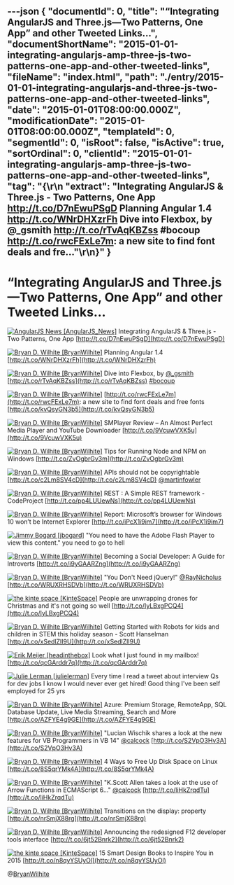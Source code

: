 ---json
{
  "documentId": 0,
  "title": "“Integrating AngularJS and Three.js—Two Patterns, One App” and other Tweeted Links…",
  "documentShortName": "2015-01-01-integrating-angularjs-amp-three-js-two-patterns-one-app-and-other-tweeted-links",
  "fileName": "index.html",
  "path": "./entry/2015-01-01-integrating-angularjs-and-three-js-two-patterns-one-app-and-other-tweeted-links",
  "date": "2015-01-01T08:00:00.000Z",
  "modificationDate": "2015-01-01T08:00:00.000Z",
  "templateId": 0,
  "segmentId": 0,
  "isRoot": false,
  "isActive": true,
  "sortOrdinal": 0,
  "clientId": "2015-01-01-integrating-angularjs-amp-three-js-two-patterns-one-app-and-other-tweeted-links",
  "tag": "{\r\n  \"extract\": \"Integrating AngularJS &amp; Three.js - Two Patterns, One App http://t.co/D7nEwuPSgD  Planning Angular 1.4 http://t.co/WNrDHXzrFh  Dive into Flexbox, by @_gsmith http://t.co/rTvAqKBZss #bocoup  http://t.co/rwcFExLe7m: a new site to find font deals and fre...\"\r\n}"
}
---

# “Integrating AngularJS and Three.js—Two Patterns, One App” and other Tweeted Links…

[<img alt="AngularJS News [AngularJS_News]" src="https://songhay.blob.core.windows.net/shared-social-twitter/AngularJS_News.png">](https://t.co/3hnT1SMSRh "AngularJS News [AngularJS_News]") <span>Integrating AngularJS &amp; Three.js - Two Patterns, One App [http://t.co/D7nEwuPSgD](http://t.co/D7nEwuPSgD)</span>

[<img alt="Bryan D. Wilhite [BryanWilhite]" src="https://songhay.blob.core.windows.net/shared-social-twitter/BryanWilhite.jpeg">](http://t.co/UNdqV0Z1zz "Bryan D. Wilhite [BryanWilhite]") <span>Planning Angular 1.4 [http://t.co/WNrDHXzrFh](http://t.co/WNrDHXzrFh)</span>

[<img alt="Bryan D. Wilhite [BryanWilhite]" src="https://songhay.blob.core.windows.net/shared-social-twitter/BryanWilhite.jpeg">](http://t.co/UNdqV0Z1zz "Bryan D. Wilhite [BryanWilhite]") <span>Dive into Flexbox, by [@_gsmith](http://twitter.com/_gsmith) [http://t.co/rTvAqKBZss](http://t.co/rTvAqKBZss) [#bocoup](http://search.twitter.com/search?q=%23bocoup)</span>

[<img alt="Bryan D. Wilhite [BryanWilhite]" src="https://songhay.blob.core.windows.net/shared-social-twitter/BryanWilhite.jpeg">](http://t.co/UNdqV0Z1zz "Bryan D. Wilhite [BryanWilhite]") <span>[http://t.co/rwcFExLe7m](http://t.co/rwcFExLe7m): a new site to find font deals and free fonts [http://t.co/kvQsyGN3b5](http://t.co/kvQsyGN3b5)</span>

[<img alt="Bryan D. Wilhite [BryanWilhite]" src="https://songhay.blob.core.windows.net/shared-social-twitter/BryanWilhite.jpeg">](http://t.co/UNdqV0Z1zz "Bryan D. Wilhite [BryanWilhite]") <span>SMPlayer Review – An Almost Perfect Media Player and YouTube Downloader [http://t.co/9VcuwVXK5u](http://t.co/9VcuwVXK5u)</span>

[<img alt="Bryan D. Wilhite [BryanWilhite]" src="https://songhay.blob.core.windows.net/shared-social-twitter/BryanWilhite.jpeg">](http://t.co/UNdqV0Z1zz "Bryan D. Wilhite [BryanWilhite]") <span>Tips for Running Node and NPM on Windows [http://t.co/ZvOgbrGv3m](http://t.co/ZvOgbrGv3m)</span>

[<img alt="Bryan D. Wilhite [BryanWilhite]" src="https://songhay.blob.core.windows.net/shared-social-twitter/BryanWilhite.jpeg">](http://t.co/UNdqV0Z1zz "Bryan D. Wilhite [BryanWilhite]") <span>APIs should not be copyrightable [http://t.co/c2Lm8SV4cD](http://t.co/c2Lm8SV4cD) [@martinfowler](http://twitter.com/martinfowler)</span>

[<img alt="Bryan D. Wilhite [BryanWilhite]" src="https://songhay.blob.core.windows.net/shared-social-twitter/BryanWilhite.jpeg">](http://t.co/UNdqV0Z1zz "Bryan D. Wilhite [BryanWilhite]") <span>REST : A Simple REST framework - CodeProject [http://t.co/pp4LUUewNs](http://t.co/pp4LUUewNs)</span>

[<img alt="Bryan D. Wilhite [BryanWilhite]" src="https://songhay.blob.core.windows.net/shared-social-twitter/BryanWilhite.jpeg">](http://t.co/UNdqV0Z1zz "Bryan D. Wilhite [BryanWilhite]") <span>Report: Microsoft’s browser for Windows 10 won’t be Internet Explorer [http://t.co/iPcX1i9im7](http://t.co/iPcX1i9im7)</span>

[<img alt="Jimmy Bogard [jbogard]" src="https://songhay.blob.core.windows.net/shared-social-twitter/jbogard.png">](http://t.co/OxltGBerJu "Jimmy Bogard [jbogard]") <span>"You need to have the Adobe Flash Player to view this content." you need to go to hell</span>

[<img alt="Bryan D. Wilhite [BryanWilhite]" src="https://songhay.blob.core.windows.net/shared-social-twitter/BryanWilhite.jpeg">](http://t.co/UNdqV0Z1zz "Bryan D. Wilhite [BryanWilhite]") <span>Becoming a Social Developer: A Guide for Introverts [http://t.co/i9yGAARZng](http://t.co/i9yGAARZng)</span>

[<img alt="Bryan D. Wilhite [BryanWilhite]" src="https://songhay.blob.core.windows.net/shared-social-twitter/BryanWilhite.jpeg">](http://t.co/UNdqV0Z1zz "Bryan D. Wilhite [BryanWilhite]") <span>"You Don't Need jQuery!" [@RayNicholus](http://twitter.com/RayNicholus) [http://t.co/WRUXRHSDVb](http://t.co/WRUXRHSDVb)</span>

[<img alt="the kinte space [KinteSpace]" src="https://songhay.blob.core.windows.net/shared-social-twitter/KinteSpace.png">](http://t.co/s5roAXuR0y "the kinte space [KinteSpace]") <span>People are unwrapping drones for Christmas and it's not going so well [http://t.co/IyLBxgPCQ4](http://t.co/IyLBxgPCQ4)</span>

[<img alt="Bryan D. Wilhite [BryanWilhite]" src="https://songhay.blob.core.windows.net/shared-social-twitter/BryanWilhite.jpeg">](http://t.co/UNdqV0Z1zz "Bryan D. Wilhite [BryanWilhite]") <span>Getting Started with Robots for kids and children in STEM this holiday season - Scott Hanselman [http://t.co/xSedlZlI9U](http://t.co/xSedlZlI9U)</span>

[<img alt="Erik Meijer [headinthebox]" src="https://songhay.blob.core.windows.net/shared-social-twitter/headinthebox.jpeg">](http://t.co/LX6r9PgJAw "Erik Meijer [headinthebox]") <span>Look what I just found in my mailbox! [http://t.co/qcGArddr7q](http://t.co/qcGArddr7q)</span>

[<img alt="Julie Lerman [julielerman]" src="https://songhay.blob.core.windows.net/shared-social-twitter/julielerman.jpeg">](http://t.co/FtL7wpKePq "Julie Lerman [julielerman]") <span>Every time I read a tweet about interview Qs for dev jobs I know I would never ever get hired! Good thing I've been self employed for 25 yrs</span>

[<img alt="Bryan D. Wilhite [BryanWilhite]" src="https://songhay.blob.core.windows.net/shared-social-twitter/BryanWilhite.jpeg">](http://t.co/UNdqV0Z1zz "Bryan D. Wilhite [BryanWilhite]") <span>Azure: Premium Storage, RemoteApp, SQL Database Update, Live Media Streaming, Search and More [http://t.co/AZFYE4g9GE](http://t.co/AZFYE4g9GE)</span>

[<img alt="Bryan D. Wilhite [BryanWilhite]" src="https://songhay.blob.core.windows.net/shared-social-twitter/BryanWilhite.jpeg">](http://t.co/UNdqV0Z1zz "Bryan D. Wilhite [BryanWilhite]") <span>"Lucian Wischik shares a look at the new features for VB Programmers in VB 14" [@calcock](http://twitter.com/calcock) [http://t.co/S2VpO3Hv3A](http://t.co/S2VpO3Hv3A)</span>

[<img alt="Bryan D. Wilhite [BryanWilhite]" src="https://songhay.blob.core.windows.net/shared-social-twitter/BryanWilhite.jpeg">](http://t.co/UNdqV0Z1zz "Bryan D. Wilhite [BryanWilhite]") <span>4 Ways to Free Up Disk Space on Linux [http://t.co/8S5qrYMk4A](http://t.co/8S5qrYMk4A)</span>

[<img alt="Bryan D. Wilhite [BryanWilhite]" src="https://songhay.blob.core.windows.net/shared-social-twitter/BryanWilhite.jpeg">](http://t.co/UNdqV0Z1zz "Bryan D. Wilhite [BryanWilhite]") <span>"K.Scott Allen takes a look at the use of Arrow Functions in ECMAScript 6..." [@calcock](http://twitter.com/calcock) [http://t.co/liHkZrqdTu](http://t.co/liHkZrqdTu)</span>

[<img alt="Bryan D. Wilhite [BryanWilhite]" src="https://songhay.blob.core.windows.net/shared-social-twitter/BryanWilhite.jpeg">](http://t.co/UNdqV0Z1zz "Bryan D. Wilhite [BryanWilhite]") <span>Transitions on the display: property [http://t.co/nrSmjX88rg](http://t.co/nrSmjX88rg)</span>

[<img alt="Bryan D. Wilhite [BryanWilhite]" src="https://songhay.blob.core.windows.net/shared-social-twitter/BryanWilhite.jpeg">](http://t.co/UNdqV0Z1zz "Bryan D. Wilhite [BryanWilhite]") <span>Announcing the redesigned F12 developer tools interface [http://t.co/6jt52Bnrk2](http://t.co/6jt52Bnrk2)</span>

[<img alt="the kinte space [KinteSpace]" src="https://songhay.blob.core.windows.net/shared-social-twitter/KinteSpace.png">](http://t.co/s5roAXuR0y "the kinte space [KinteSpace]") <span>15 Smart Design Books to Inspire You in 2015 [http://t.co/n8qyYSUyOl](http://t.co/n8qyYSUyOl)</span>

@[BryanWilhite](https://twitter.com/BryanWilhite)

